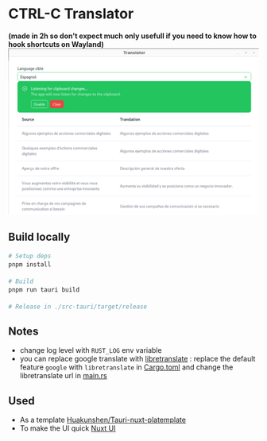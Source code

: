 # CTRL-C Translator 
**(made in 2h so don't expect much only usefull if you need to know how to hook shortcuts on Wayland)**  
![app preview](preview.png)

## Build locally
```sh
# Setup deps
pnpm install

# Build
pnpm run tauri build

# Release in ./src-tauri/target/release
```

## Notes
- change log level with `RUST_LOG` env variable
- you can replace google translate with [libretranslate](https://github.com/LibreTranslate/LibreTranslate) : replace the default feature `google` with `libretranslate` in [Cargo.toml](./src-tauri/Cargo.toml) and change the libretranslate url in [main.rs](./src-tauri/src/main.rs)

## Used
- As a template [Huakunshen/Tauri-nuxt-platemplate](https://github.com/HuakunShen/tauri-nuxt-template)
- To make the UI quick [Nuxt UI](https://ui.nuxt.com/)
